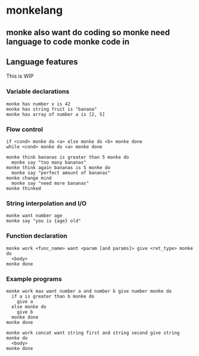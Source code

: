 # monkelang

## monke also want do coding so monke need language to code monke code in

## Language features

This is WIP

### Variable declarations
```
monke has number x is 42
monke has string fruit is "banana"
monke has array of number a is [2, 5]
```

### Flow control
```
if <cond> monke do <a> else monke do <b> monke done
while <cond> monke do <a> monke done
```

```
monke think bananas is greater than 5 monke do
  monke say "too many bananas"
monke think again bananas is 5 monke do
  monke say "perfect amount of bananas"
monke change mind
  monke say "need more bananas"
monke thinked
```

### String interpolation and I/O
```
monke want number age
monke say "you is {age} old"
```

### Function declaration
```
monke work <func_name> want <param [and params]> give <ret_type> monke do
  <body>
monke done
```

### Example programs
```
monke work max want number a and number b give number monke do
  if a is greater than b monke do
    give a
  else monke do
    give b
  monke done
monke done
```

```
monke work concat want string first and string second give string monke do
  <body>
monke done
```

